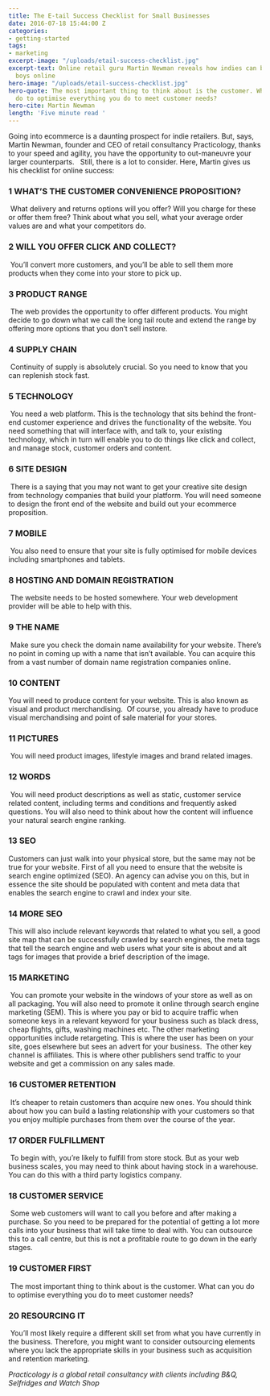 ```yaml
---
title: The E-tail Success Checklist for Small Businesses
date: 2016-07-18 15:44:00 Z
categories:
- getting-started
tags:
- marketing
excerpt-image: "/uploads/etail-success-checklist.jpg"
excerpt-text: Online retail guru Martin Newman reveals how indies can beat the big
  boys online
hero-image: "/uploads/etail-success-checklist.jpg"
hero-quote: The most important thing to think about is the customer. What can you
  do to optimise everything you do to meet customer needs?
hero-cite: Martin Newman
length: 'Five minute read '
---
```


Going into ecommerce is a daunting prospect for indie retailers. But, says, Martin Newman, founder and CEO of retail consultancy Practicology, thanks to your speed and agility, you have the opportunity to out-maneuvre your larger counterparts.       Still, there is a lot to consider. Here, Martin gives us his checklist for online success:

### 1 WHAT’S THE CUSTOMER CONVENIENCE PROPOSITION?
 What delivery and returns options will you offer? Will you charge for these or offer them free? Think about what you sell, what your average order values are and what your competitors do.

### 2 WILL YOU OFFER CLICK AND COLLECT?
 You’ll convert more customers, and you’ll be able to sell them more products when they come into your store to pick up.

### 3 PRODUCT RANGE
 The web provides the opportunity to offer different products. You might decide to go down what we call the long tail route and extend the range by offering more options that you don’t sell instore.

### 4 SUPPLY CHAIN
 Continuity of supply is absolutely crucial. So you need to know that you can replenish stock fast.

### 5 TECHNOLOGY
 You need a web platform. This is the technology that sits behind the front-end customer experience and drives the functionality of the website. You need something that will interface with, and talk to, your existing technology, which in turn will enable you to do things like click and collect, and manage stock, customer orders and content.

### 6 SITE DESIGN
 There is a saying that you may not want to get your creative site design from technology companies that build your platform. You will need someone to design the front end of the website and build out your ecommerce proposition.

### 7 MOBILE
 You also need to ensure that your site is fully optimised for mobile devices including smartphones and tablets.

### 8 HOSTING AND DOMAIN REGISTRATION
 The website needs to be hosted somewhere. Your web development provider will be able to help with this.

### 9 THE NAME
 Make sure you check the domain name availability for your website. There’s no point in coming up with a name that isn’t available. You can acquire this from a vast number of domain name registration companies online.

### 10 CONTENT  
You will need to produce content for your website. This is also known as visual and product merchandising.  Of course, you already have to produce visual merchandising and point of sale material for your stores.

### 11 PICTURES
 You will need product images, lifestyle images and brand related images.

### 12 WORDS
 You will need product descriptions as well as static, customer service related content, including terms and conditions and frequently asked questions. You will also need to think about how the content will influence your natural search engine ranking.

### 13 SEO  
Customers can just walk into your physical store, but the same may not be true for your website. First of all you need to ensure that the website is search engine optimized (SEO). An agency can advise you on this, but in essence the site should be populated with content and meta data that enables the search engine to crawl and index your site.

### 14 MORE SEO

This will also include relevant keywords that related to what you sell, a good site map that can be successfully crawled by search engines, the meta tags that tell the search engine and web users what your site is about and alt tags for images that provide a brief description of the image.

### 15 MARKETING
 You can promote your website in the windows of your store as well as on all packaging. You will also need to promote it online through search engine marketing (SEM). This is where you pay or bid to acquire traffic when someone keys in a relevant keyword for your business such as black dress, cheap flights, gifts, washing machines etc.
The other marketing opportunities include retargeting. This is where the user has been on your site, goes elsewhere but sees an advert for your business.  The other key channel is affiliates. This is where other publishers send traffic to your website and get a commission on any sales made.

### 16 CUSTOMER RETENTION
 It’s cheaper to retain customers than acquire new ones. You should think about how you can build a lasting relationship with your customers so that you enjoy multiple purchases from them over the course of the year.

### 17 ORDER FULFILLMENT
 To begin with, you’re likely to fulfill from store stock. But as your web business scales, you may need to think about having stock in a warehouse. You can do this with a third party logistics company.

### 18 CUSTOMER SERVICE
 Some web customers will want to call you before and after making a purchase. So you need to be prepared for the potential of getting a lot more calls into your business that will take time to deal with. You can outsource this to a call centre, but this is not a profitable route to go down in the early stages.

### 19 CUSTOMER FIRST
 The most important thing to think about is the customer. What can you do to optimise everything you do to meet customer needs?

### 20 RESOURCING IT
 You’ll most likely require a different skill set from what you have currently in the business. Therefore, you might want to consider outsourcing elements where you lack the appropriate skills in your business such as acquisition and retention marketing.

*Practicology is a global retail consultancy with clients including B&Q, Selfridges and Watch Shop*
